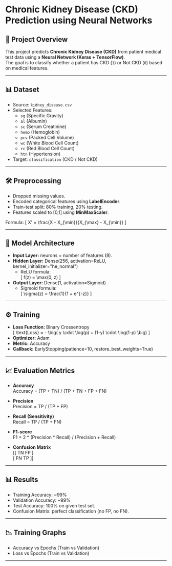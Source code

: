 # Chronic Kidney Disease (CKD) Prediction using Neural Networks

## 📌 Project Overview
This project predicts **Chronic Kidney Disease (CKD)** from patient medical test data using a **Neural Network (Keras + TensorFlow)**.  
The goal is to classify whether a patient has CKD (`1`) or Not CKD (`0`) based on medical features.

---

## 📊 Dataset
- Source: `kidney_disease.csv`  
- Selected Features:  
  - `sg` (Specific Gravity)  
  - `al` (Albumin)  
  - `sc` (Serum Creatinine)  
  - `hemo` (Hemoglobin)  
  - `pcv` (Packed Cell Volume)  
  - `wc` (White Blood Cell Count)  
  - `rc` (Red Blood Cell Count)  
  - `htn` (Hypertension)  
- Target: `classification` (CKD / Not CKD)  

---

## 🛠 Preprocessing
- Dropped missing values.  
- Encoded categorical features using **LabelEncoder**.  
- Train-test split: 80% training, 20% testing.  
- Features scaled to [0,1] using **MinMaxScaler**.  

Formula:
\[
X' = \frac{X - X_{\min}}{X_{\max} - X_{\min}}
\]

---

## 🧠 Model Architecture
- **Input Layer:** neurons = number of features (8).  
- **Hidden Layer:** Dense(256, activation=ReLU, kernel_initializer="he_normal")  
  - ReLU formula:  
  \[
  f(z) = \max(0, z)
  \]  
- **Output Layer:** Dense(1, activation=Sigmoid)  
  - Sigmoid formula:  
  \[
  \sigma(z) = \frac{1}{1 + e^{-z}}
  \]  

---

## ⚙️ Training
- **Loss Function:** Binary Crossentropy  
  \[
  \text{Loss} = - \big( y \cdot \log(p) + (1-y) \cdot \log(1-p) \big)
  \]  
- **Optimizer:** Adam  
- **Metric:** Accuracy  
- **Callback:** EarlyStopping(patience=10, restore_best_weights=True)  

---

## 📈 Evaluation Metrics
- **Accuracy**  
  Accuracy = (TP + TN) / (TP + TN + FP + FN)

- **Precision**  
  Precision = TP / (TP + FP)

- **Recall (Sensitivity)**  
  Recall = TP / (TP + FN)

- **F1-score**  
  F1 = 2 * (Precision * Recall) / (Precision + Recall)

- **Confusion Matrix**  
     [[ TN  FP ]  
      [ FN  TP ]]
  
---

## 📊 Results
- Training Accuracy: ~99%  
- Validation Accuracy: ~99%  
- Test Accuracy: 100% on given test set.  
- Confusion Matrix: perfect classification (no FP, no FN).  

---

## 📉 Training Graphs
- Accuracy vs Epochs (Train vs Validation)  
- Loss vs Epochs (Train vs Validation)
  
---
